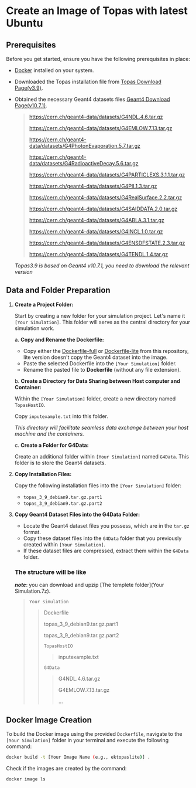 # Create an Image of Topas with latest Ubuntu

## Prerequisites

Before you get started, ensure you have the following prerequisites in place:

- [Docker](https://docs.docker.com/get-docker/) installed on your system.

- Downloaded the Topas installation file from [Topas Download Page(v3.9)](https://www.topasmc.org/download).

- Obtained the necessary Geant4 datasets files [Geant4 Download Page(v10.7.1)](https://geant4.web.cern.ch/download/10.7.1.html).

  > https://cern.ch/geant4-data/datasets/G4NDL.4.6.tar.gz
  >
  > https://cern.ch/geant4-data/datasets/G4EMLOW.7.13.tar.gz
  >
  > https://cern.ch/geant4-data/datasets/G4PhotonEvaporation.5.7.tar.gz
  >
  > https://cern.ch/geant4-data/datasets/G4RadioactiveDecay.5.6.tar.gz
  >
  > https://cern.ch/geant4-data/datasets/G4PARTICLEXS.3.1.1.tar.gz
  >
  > https://cern.ch/geant4-data/datasets/G4PII.1.3.tar.gz
  >
  > https://cern.ch/geant4-data/datasets/G4RealSurface.2.2.tar.gz
  >
  > https://cern.ch/geant4-data/datasets/G4SAIDDATA.2.0.tar.gz
  >
  > https://cern.ch/geant4-data/datasets/G4ABLA.3.1.tar.gz
  >
  > https://cern.ch/geant4-data/datasets/G4INCL.1.0.tar.gz
  >
  > https://cern.ch/geant4-data/datasets/G4ENSDFSTATE.2.3.tar.gz
  >
  > https://cern.ch/geant4-data/datasets/G4TENDL.1.4.tar.gz
  
  *Topas3.9 is based on Geant4 v10.7.1, you need to download the relevant version*

## Data and Folder Preparation

1. **Create a Project Folder:**

   Start by creating a new folder for your simulation project. Let's name it `[Your Simulation]`. This folder will serve as the central directory for your simulation work.

   a. **Copy and Rename the Dockerfile:**

   - Copy either the [Dockerfile-full](https://chat.openai.com/c/Dockerfile-full) or [Dockerfile-lite](https://chat.openai.com/c/Dockerfile-lite) from this repository, lite version doesn't copy the Geant4 dataset into the image.
   - Paste the selected Dockerfile into the `[Your Simulation]` folder.
   - Rename the pasted file to **Dockerfile** (without any file extension).

   b. **Create a Directory for Data Sharing between Host computer and Container:**

   Within the `[Your Simulation]` folder, create a new directory named `TopasHostIO`. 

   Copy  `inputexample.txt` into this folder.

   *This directory will facilitate seamless data exchange between your host machine and the containers.*

   c. **Create a Folder for G4Data:**

   Create an additional folder within `[Your Simulation]` named `G4Data`. This folder is to store the Geant4 datasets.

2. **Copy Installation Files:**

   Copy the following installation files into the `[Your Simulation]` folder:

   - `topas_3_9_debian9.tar.gz.part1`
   - `topas_3_9_debian9.tar.gz.part2`

3. **Copy Geant4 Dataset Files into the G4Data Folder:**

   - Locate the Geant4 dataset files you possess, which are in the `tar.gz` format.
   - Copy these dataset files into the `G4Data` folder that you previously created within `[Your Simulation]`.
   - If these dataset files are compressed, extract them within the `G4Data` folder.

   ### The structure will be like

   ***note***: you can download and upzip [The templete folder](Your Simulation.7z).
   
   > `Your simulation`
   >
   > > Dockerfile
   > >
   > > topas_3_9_debian9.tar.gz.part1
   > >
   > > topas_3_9_debian9.tar.gz.part2
   > >
   > > `TopasHostIO`
   > >
   > > > inputexample.txt
   > >
   > > `G4Data`
   > > 
   > > > G4NDL.4.6.tar.gz
   > > >
   > > > G4EMLOW.7.13.tar.gz
   > > >
   > > > ...
   > > >

## Docker Image Creation

To build the Docker image using the provided `Dockerfile`, navigate to the `[Your Simulation]` folder in your terminal and execute the following command:

```bash
docker build -t [Your Image Name (e.g., ektopaslite)] .
```

Check if the images are created by the command:

```bash
docker image ls
```


